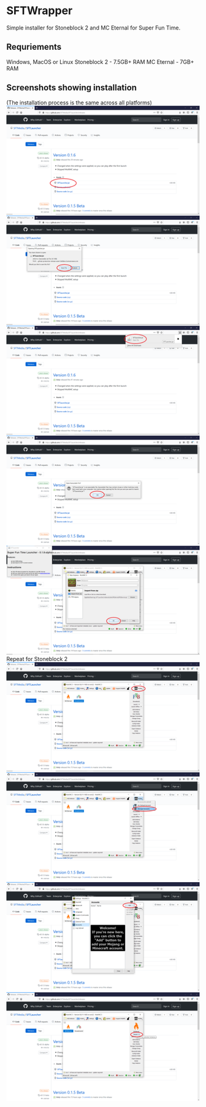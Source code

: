 # SFTWrapper
Simple installer for Stoneblock 2 and MC Eternal for Super Fun Time.
## Requriements
Windows, MacOS or Linux
Stoneblock 2 - 7.5GB+ RAM
MC Eternal - 7GB+ RAM
## Screenshots showing installation
(The installation process is the same across all platforms)
![Download](https://github.com/SFTMedia/SFTLauncher/raw/master/images/Github.png)
![Save](https://github.com/SFTMedia/SFTLauncher/raw/master/images/Save.png)
![Launch](https://github.com/SFTMedia/SFTLauncher/raw/master/images/Launch-1.png)
![Launch](https://github.com/SFTMedia/SFTLauncher/raw/master/images/Launch-2.png)
![Import MC Eternal](https://github.com/SFTMedia/SFTLauncher/raw/master/images/Import%20MC%20Eternal.png)
Repeat for Stoneblock 2
![Import Complete](https://github.com/SFTMedia/SFTLauncher/raw/master/images/Import%20Complete.png)
![Add your account](https://github.com/SFTMedia/SFTLauncher/raw/master/images/Accounts-1.png)
![Add your account](https://github.com/SFTMedia/SFTLauncher/raw/master/images/Accounts-2.png)
![Launch](https://github.com/SFTMedia/SFTLauncher/raw/master/images/Start!.png)